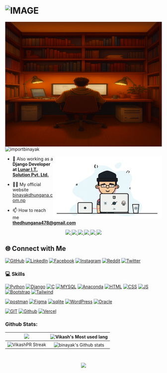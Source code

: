 
<h1>
  <picture>
    <source media="(prefers-color-scheme: dark)" srcset="https://readme-typing-svg.demolab.com/?font=Fira+Code&weight=600&size=30&duration=4500&pause=1000&color=FFFFFF&background=301B5D00&vCenter=true&width=435&lines=I'm+Binayak+Dhungana!">
    <source media="(prefers-color-scheme: light)" srcset="https://readme-typing-svg.demolab.com?font=Fira+Code&weight=600&size=30&duration=4500&pause=1000&color=000000&background=301B5D00&vCenter=true&width=435&lines=I'm+Binayak+Dhungana!">
    <img alt="IMAGE" src="https://github.com/importbinayak/importbinayak/blob/main/haha.gif">
</h1>

<!-- <h3 align="center">A passionate WEB/APP developer from Nepal.</h3> -->
<div>
<img align="right" alt="coding" width="800" src="https://github.com/importbinayak/importbinayak/blob/main/hehe.png" height="400"><br>
</div>
<p align="left"> <img src="https://komarev.com/ghpvc/?username=importbinayak&label=Profile%20views&color=0e75b6&style=flat" alt="importbinayak" /> </p>
<img align="right" alt="coding" width="350" src="https://github.com/importbinayak/importbinayak/blob/main/haha.gif" height="200">


- 💼 Also working as a **Django Developer at [Lunar I.T. Solution Pvt. Ltd.](https://github.com/Lunar-IT-Solution)** 

- 👨‍💻 My official website [binayakdhungana.com.np](binayakdhungana.com.np)

- 📫 How to reach me **thedhungana478@gmail.com**


<p align="center">
  <a href="https://github.com/importbinayak">
    <img src="https://skillicons.dev/icons?i=windows&theme=light" />
  </a>
  <a href="https://github.com/importbinayak">
    <img src="https://skillicons.dev/icons?i=vscode&theme=light" />
  </a>
  <a href="https://github.com/importbinayak">
    <img src="https://skillicons.dev/icons?i=pycharm&theme=light" />
  </a>
  <a href="https://github.com/importbinayak">
    <img src="https://skillicons.dev/icons?i=visualstudio&theme=light" />
  </a>
  <a href="https://github.com/importbinayak">
    <img src="https://skillicons.dev/icons?i=vim&theme=light" />
  </a>
  <a href="https://github.com/importbinayak">
    <img src="https://skillicons.dev/icons?i=powershell&theme=light" />
  </a>
</p>


## 🌐 Connect with Me

[![GitHub](https://skillicons.dev/icons?i=github&perline=3)](https://github.com/importbinayak)
[![LinkedIn](https://skillicons.dev/icons?i=linkedin&perline=3)](https://linkedin.com/in/binayak-dhungana)
[![Facebook](https://go-skill-icons.vercel.app/api/icons?i=facebook&perline=3)](https://fb.com/thedhungana)
[![Instagram](https://skillicons.dev/icons?i=instagram&perline=3)](https://instagram.com/thedhungana)
[![Reddit](https://go-skill-icons.vercel.app/api/icons?i=reddit&perline=3)](https://www.reddit.com/user/be_nayak/)
[![Twitter](https://skillicons.dev/icons?i=twitter&perline=3)](https://x.com/thedhungana)

### 💻 Skills

[![Python](https://skillicons.dev/icons?i=py&theme=light)](https://www.python.org)
[![Django](https://skillicons.dev/icons?i=django)](https://www.djangoproject.com/)
[![C](https://skillicons.dev/icons?i=c&theme=light)](https://en.cppreference.com/w/c/language)
[![MYSQL](https://skillicons.dev/icons?i=mysql&theme=light)](https://en.cppreference.com/w/c/language)
[![Anaconda](https://skillicons.dev/icons?i=anaconda&theme=light)](https://www.python.org)
[![HTML](https://skillicons.dev/icons?i=html&perline=3)](https://developer.mozilla.org/en-US/docs/Web/HTML)
[![CSS](https://skillicons.dev/icons?i=css&perline=3)](https://developer.mozilla.org/en-US/docs/Web/CSS)
[![JS](https://skillicons.dev/icons?i=js&perline=3)](https://en.cppreference.com/w/c/language)
[![Bootstrap](https://skillicons.dev/icons?i=bootstrap&perline=3)](https://www.python.org)
[![Tailwind](https://skillicons.dev/icons?i=tailwind&perline=3)](https://en.cppreference.com/w/c/language)


[![postman](https://skillicons.dev/icons?i=postman&perline=3)](https://www.python.org)
[![Figma](https://skillicons.dev/icons?i=figma&perline=3)]([https://www.python.org](https://www.figma.com/))
[![sqlite](https://skillicons.dev/icons?i=sqlite&perline=3)](https://en.cppreference.com/w/c/language)
[![WordPress](https://skillicons.dev/icons?i=wordpress&perline=3)](https://wordpress.com)
[![Oracle](https://go-skill-icons.vercel.app/api/icons?i=oracle&perline=3)]()
<!-- [![Node.js](https://img.shields.io/badge/Node.js-339933?style=for-the-badge&logo=node.js&logoColor=white)](https://nodejs.org/) -->
[![GIT](https://skillicons.dev/icons?i=git&perline=3)](https://git-scm.com/)
[![Github](https://skillicons.dev/icons?i=github&perline=3)](https://github.com/)
[![Vercel](https://skillicons.dev/icons?i=vercel&perline=3)](https://github.com/)
### Github Stats:

| <img width="750em" src="https://github-profile-trophy.vercel.app/?username=importbinayak&theme=onestar&row=2&column=4&margin-w=10&margin-h=15&no-bg=true)](https://github.com/ryo-ma/github-profile-trophy"> | <img  width="750em" src="https://github-readme-stats.vercel.app/api/top-langs?username=importbinayak&show_icons=true&locale=en&layout=compact&theme=vue-dark" alt="Vikash's Most used lang" /> |
| :-----------------------------------------------------------------------------------------------------------------------------------------------------------------------------------------------------: | :--------------------------------------------------------------------------------------------------------------------------------------------------------------------------------------: |
|                                           <img  width="750em"   src="https://streak-stats.demolab.com?user=importbinayak&theme=vue-dark" alt="VikashPR Streak" />                                           |  <img width="750em" align="center" alt="binayak's Github stats"  src="https://github-readme-stats.vercel.app/api?username=importbinayak&show_icons=true&count_private=true&theme=vue-dark" />   |

<!--### Github contributions:

<!-- <h4 align="center">My contribution graph</h4>
<p align="center"> <img width="900em" src="https://github-readme-activity-graph.vercel.app/graph?username=vikashpr&bg_color=01010f&color=f5f5fe&line=ed4a7c&point=45994a&area=true&hide_border=true" alt="Vikash's Github Graph" /> </p> 
-->

<!--<h4 align="center">Watch my contribution graph get eaten by the snake 🐍</h4>

<!--<p align="center"> <img  width="900em" alt="importbinayak's Github comitte snake"  src="https://github.com/VikashPR/VikashPR/blob/output/github-contribution-grid-snake-dark.svg" /> </p> 
<!--<h4 align="center">Isometric view of contributions in the last year.</h4>
	  
<!--<p align="center">
	<a href="./profile-3d-contrib/profile-night-green.svg">
		<img width="900em" src="./profile-3d-contrib/profile-night-green.svg">
	</a>
</p>-->
<br/>
<p align="center"> <img src="https://quotes-github-readme.vercel.app/api?type=horizontal&theme=algolia&quote=To%20know,%20is%20to%20know%20that%20you%20know%20nothing.&author=Wise%20man" /> </p>
